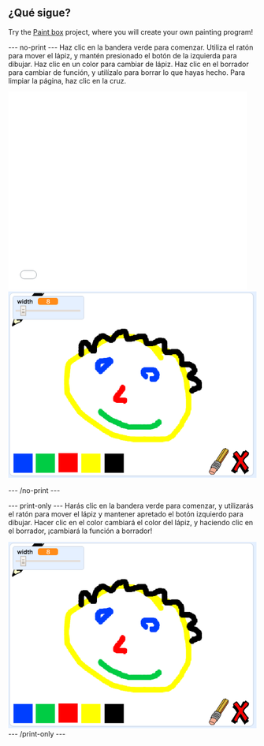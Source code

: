 ## ¿Qué sigue?

Try the [Paint box](https://projects.raspberrypi.org/en/projects/paint-box?utm_source=pathway&utm_medium=whatnext&utm_campaign=projects) project, where you will create your own painting program!

\--- no-print \--- Haz clic en la bandera verde para comenzar. Utiliza el ratón para mover el lápiz, y mantén presionado el botón de la izquierda para dibujar. Haz clic en un color para cambiar de lápiz. Haz clic en el borrador para cambiar de función, y utilízalo para borrar lo que hayas hecho. Para limpiar la página, haz clic en la cruz.

<div class="scratch-preview">
  <iframe allowtransparency="true" width="485" height="402" src="//scratch.mit.edu/projects/embed/267243161/?autostart=false" frameborder="0" scrolling="no"></iframe>
  <img src="images/paint-box-showcase.png">
</div>

\--- /no-print \---

\--- print-only \--- Harás clic en la bandera verde para comenzar, y utilizarás el ratón para mover el lápiz y mantener apretado el botón izquierdo para dibujar. Hacer clic en el color cambiará el color del lápiz, y haciendo clic en el borrador, ¡cambiará la función a borrador!

![exposición](images/paint-box-showcase.png) \--- /print-only \---